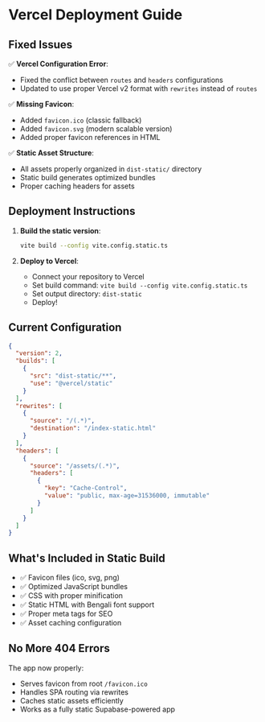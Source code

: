 # Vercel Deployment Guide

## Fixed Issues

✅ **Vercel Configuration Error**: 
- Fixed the conflict between `routes` and `headers` configurations
- Updated to use proper Vercel v2 format with `rewrites` instead of `routes`

✅ **Missing Favicon**: 
- Added `favicon.ico` (classic fallback)
- Added `favicon.svg` (modern scalable version)
- Added proper favicon references in HTML

✅ **Static Asset Structure**:
- All assets properly organized in `dist-static/` directory
- Static build generates optimized bundles
- Proper caching headers for assets

## Deployment Instructions

1. **Build the static version**:
   ```bash
   vite build --config vite.config.static.ts
   ```

2. **Deploy to Vercel**:
   - Connect your repository to Vercel
   - Set build command: `vite build --config vite.config.static.ts`
   - Set output directory: `dist-static`
   - Deploy!

## Current Configuration

```json
{
  "version": 2,
  "builds": [
    {
      "src": "dist-static/**",
      "use": "@vercel/static"
    }
  ],
  "rewrites": [
    {
      "source": "/(.*)",
      "destination": "/index-static.html"
    }
  ],
  "headers": [
    {
      "source": "/assets/(.*)",
      "headers": [
        {
          "key": "Cache-Control",
          "value": "public, max-age=31536000, immutable"
        }
      ]
    }
  ]
}
```

## What's Included in Static Build

- ✅ Favicon files (ico, svg, png)
- ✅ Optimized JavaScript bundles
- ✅ CSS with proper minification  
- ✅ Static HTML with Bengali font support
- ✅ Proper meta tags for SEO
- ✅ Asset caching configuration

## No More 404 Errors

The app now properly:
- Serves favicon from root `/favicon.ico`
- Handles SPA routing via rewrites
- Caches static assets efficiently
- Works as a fully static Supabase-powered app
